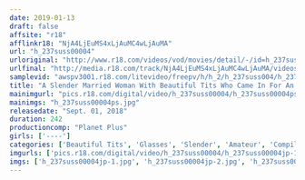 ```yaml
---
date: 2019-01-13
draft: false
affsite: "r18"
afflinkr18: "NjA4LjEuMS4xLjAuMC4wLjAuMA"
url: "h_237suss00004"
urloriginal: "http://www.r18.com/videos/vod/movies/detail/-/id=h_237suss00004"
urlfinal: "http://media.r18.com/track/NjA4LjEuMS4xLjAuMC4wLjAuMA/videos/vod/movies/detail/-/id=h_237suss00004"
samplevid: "awspv3001.r18.com/litevideo/freepv/h/h_2/h_237suss004/h_237suss004_dmb_w.mp4"
title: "A Slender Married Woman With Beautiful Tits Who Came In For An AV Interview Highlights 6 Ladies"
mainimgurl: "pics.r18.com/digital/video/h_237suss00004/h_237suss00004ps.jpg"
mainimgs: "h_237suss00004ps.jpg"
releasedate: "Sept. 01, 2018"
duration: 242
productioncomp: "Planet Plus"
girls: ['----']
categories: ['Beautiful Tits', 'Glasses', 'Slender', 'Amateur', 'Compilation', 'Over 4 Hours', 'Hi-Def']
imgurls: ['pics.r18.com/digital/video/h_237suss00004/h_237suss00004jp-1.jpg', 'pics.r18.com/digital/video/h_237suss00004/h_237suss00004jp-2.jpg', 'pics.r18.com/digital/video/h_237suss00004/h_237suss00004jp-3.jpg', 'pics.r18.com/digital/video/h_237suss00004/h_237suss00004jp-4.jpg', 'pics.r18.com/digital/video/h_237suss00004/h_237suss00004jp-5.jpg', 'pics.r18.com/digital/video/h_237suss00004/h_237suss00004jp-6.jpg', 'pics.r18.com/digital/video/h_237suss00004/h_237suss00004jp-7.jpg', 'pics.r18.com/digital/video/h_237suss00004/h_237suss00004jp-8.jpg', 'pics.r18.com/digital/video/h_237suss00004/h_237suss00004jp-9.jpg', 'pics.r18.com/digital/video/h_237suss00004/h_237suss00004jp-10.jpg', 'pics.r18.com/digital/video/h_237suss00004/h_237suss00004jp-11.jpg', 'pics.r18.com/digital/video/h_237suss00004/h_237suss00004jp-12.jpg', 'pics.r18.com/digital/video/h_237suss00004/h_237suss00004jp-13.jpg', 'pics.r18.com/digital/video/h_237suss00004/h_237suss00004jp-14.jpg', 'pics.r18.com/digital/video/h_237suss00004/h_237suss00004jp-15.jpg', 'pics.r18.com/digital/video/h_237suss00004/h_237suss00004jp-16.jpg', 'pics.r18.com/digital/video/h_237suss00004/h_237suss00004jp-17.jpg', 'pics.r18.com/digital/video/h_237suss00004/h_237suss00004jp-18.jpg', 'pics.r18.com/digital/video/h_237suss00004/h_237suss00004jp-19.jpg', 'pics.r18.com/digital/video/h_237suss00004/h_237suss00004jp-20.jpg']
imgs: ['h_237suss00004jp-1.jpg', 'h_237suss00004jp-2.jpg', 'h_237suss00004jp-3.jpg', 'h_237suss00004jp-4.jpg', 'h_237suss00004jp-5.jpg', 'h_237suss00004jp-6.jpg', 'h_237suss00004jp-7.jpg', 'h_237suss00004jp-8.jpg', 'h_237suss00004jp-9.jpg', 'h_237suss00004jp-10.jpg', 'h_237suss00004jp-11.jpg', 'h_237suss00004jp-12.jpg', 'h_237suss00004jp-13.jpg', 'h_237suss00004jp-14.jpg', 'h_237suss00004jp-15.jpg', 'h_237suss00004jp-16.jpg', 'h_237suss00004jp-17.jpg', 'h_237suss00004jp-18.jpg', 'h_237suss00004jp-19.jpg', 'h_237suss00004jp-20.jpg']
---
```

